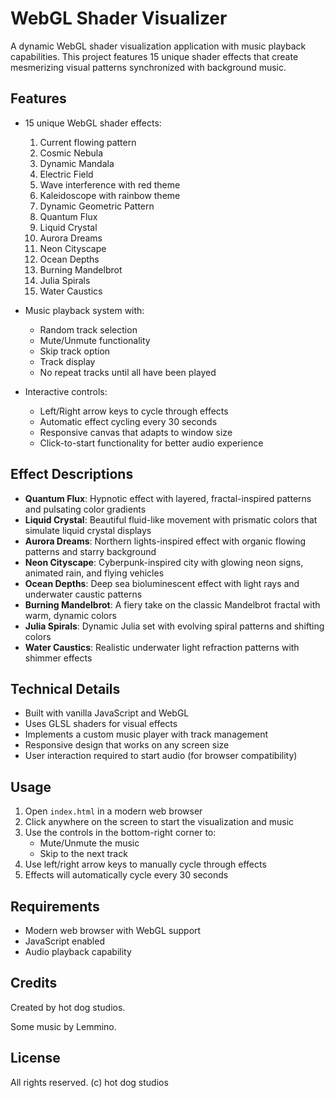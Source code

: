 # WebGL Shader Visualizer

A dynamic WebGL shader visualization application with music playback capabilities. This project features 15 unique shader effects that create mesmerizing visual patterns synchronized with background music.

## Features

- 15 unique WebGL shader effects:
  1. Current flowing pattern
  2. Cosmic Nebula
  3. Dynamic Mandala
  4. Electric Field
  5. Wave interference with red theme
  6. Kaleidoscope with rainbow theme
  7. Dynamic Geometric Pattern
  8. Quantum Flux
  9. Liquid Crystal
  10. Aurora Dreams
  11. Neon Cityscape
  12. Ocean Depths
  13. Burning Mandelbrot
  14. Julia Spirals
  15. Water Caustics

- Music playback system with:
  - Random track selection
  - Mute/Unmute functionality
  - Skip track option
  - Track display
  - No repeat tracks until all have been played

- Interactive controls:
  - Left/Right arrow keys to cycle through effects
  - Automatic effect cycling every 30 seconds
  - Responsive canvas that adapts to window size
  - Click-to-start functionality for better audio experience

## Effect Descriptions

- **Quantum Flux**: Hypnotic effect with layered, fractal-inspired patterns and pulsating color gradients
- **Liquid Crystal**: Beautiful fluid-like movement with prismatic colors that simulate liquid crystal displays
- **Aurora Dreams**: Northern lights-inspired effect with organic flowing patterns and starry background
- **Neon Cityscape**: Cyberpunk-inspired city with glowing neon signs, animated rain, and flying vehicles
- **Ocean Depths**: Deep sea bioluminescent effect with light rays and underwater caustic patterns
- **Burning Mandelbrot**: A fiery take on the classic Mandelbrot fractal with warm, dynamic colors
- **Julia Spirals**: Dynamic Julia set with evolving spiral patterns and shifting colors
- **Water Caustics**: Realistic underwater light refraction patterns with shimmer effects

## Technical Details

- Built with vanilla JavaScript and WebGL
- Uses GLSL shaders for visual effects
- Implements a custom music player with track management
- Responsive design that works on any screen size
- User interaction required to start audio (for browser compatibility)

## Usage

1. Open `index.html` in a modern web browser
2. Click anywhere on the screen to start the visualization and music
3. Use the controls in the bottom-right corner to:
   - Mute/Unmute the music
   - Skip to the next track
4. Use left/right arrow keys to manually cycle through effects
5. Effects will automatically cycle every 30 seconds

## Requirements

- Modern web browser with WebGL support
- JavaScript enabled
- Audio playback capability

## Credits

Created by hot dog studios. 

Some music by Lemmino.   

## License

All rights reserved. (c) hot dog studios 
